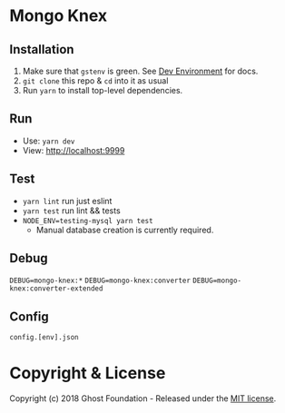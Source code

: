 # Mongo Knex

## Installation
1. Make sure that `gstenv` is green. See [Dev Environment](https://github.com/TryGhost/Team/blob/master/Engineering/Dev%20Environment.md) for docs.
2. `git clone` this repo & `cd` into it as usual
3. Run `yarn` to install top-level dependencies.

## Run
- Use: `yarn dev`
- View: [http://localhost:9999](http://localhost:9999)

## Test
- `yarn lint` run just eslint
- `yarn test` run lint && tests
- `NODE_ENV=testing-mysql yarn test`
  - Manual database creation is currently required.

## Debug

`DEBUG=mongo-knex:*`
`DEBUG=mongo-knex:converter`
`DEBUG=mongo-knex:converter-extended`

## Config

`config.[env].json`

# Copyright & License

Copyright (c) 2018 Ghost Foundation - Released under the [MIT license](LICENSE).
